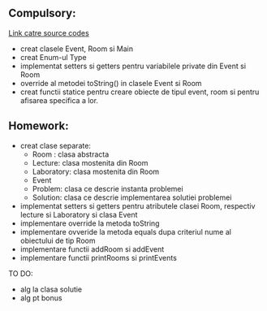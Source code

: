 Compulsory:
-
[Link catre source codes](https://github.com/AnaMitrea/AdvancedProgrammingLabs/tree/main/Laboratory2/Compulsory/src/main/java)
- creat clasele Event, Room si Main
- creat Enum-ul Type
- implementat setters si getters pentru variabilele private din Event si Room
- override al metodei toString() in clasele Event si Room
- creat functii statice pentru creare obiecte de tipul event, room si pentru afisarea specifica a lor.

Homework:
-
- creat clase separate: <br/>
  * Room : clasa abstracta <br/>
  * Lecture: clasa mostenita din Room <br/>
  * Laboratory: clasa mostenita din Room <br/>
  * Event <br/>
  * Problem: clasa ce descrie instanta problemei <br/>
  * Solution: clasa ce descrie implementarea solutiei problemei <br/>
- implementat setters si getters pentru atributele clasei Room, respectiv lecture si Laboratory si clasa Event
- implementare override la metoda toString
- implementare ovveride la metoda equals dupa criteriul nume al obiectului de tip Room
- implementare functii addRoom si addEvent
- implementare functii printRooms si printEvents

TO DO:
- alg la clasa solutie<br/>
- alg pt bonus <br/>

